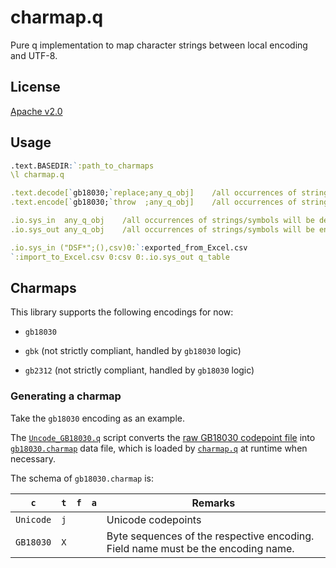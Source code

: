 # charmap.q

Pure q implementation to map character strings between local encoding and UTF-8.

## License

[Apache v2.0](./LICENSE)

## Usage

```q
.text.BASEDIR:`:path_to_charmaps
\l charmap.q

.text.decode[`gb18030;`replace;any_q_obj]    /all occurrences of strings/symbols will be decoded from GB18030 to UTF-8
.text.encode[`gb18030;`throw  ;any_q_obj]    /all occurrences of strings/symbols will be encoded from UTF-8 to GB18030

.io.sys_in  any_q_obj    /all occurrences of strings/symbols will be decoded from system default encoding to UTF-8
.io.sys_out any_q_obj    /all occurrences of strings/symbols will be encoded from UTF-8 to system default encoding

.io.sys_in ("DSF*";(),csv)0:`:exported_from_Excel.csv
`:import_to_Excel.csv 0:csv 0:.io.sys_out q_table
```

## Charmaps

This library supports the following encodings for now:

- `gb18030`

- `gbk` (not strictly compliant, handled by `gb18030` logic)

- `gb2312` (not strictly compliant, handled by `gb18030` logic)

### Generating a charmap

Take the `gb18030` encoding as an example.

The [`Uncode_GB18030.q`](./Unicode_GB18030.q) script converts the [raw GB18030 codepoint file](./Unicode_GB18030.txt) into [`gb18030.charmap`](./gb18030.charmap) data file, which is loaded by [`charmap.q`](./charmap.q) at runtime when necessary.

The schema of `gb18030.charmap` is:

| `c`       | `t` | `f` | `a` | Remarks                                                                          |
|:---------:|:---:|:---:|:---:| -------------------------------------------------------------------------------- |
| `Unicode` | `j` |     |     | Unicode codepoints                                                               |
| `GB18030` | `X` |     |     | Byte sequences of the respective encoding. Field name must be the encoding name. |
